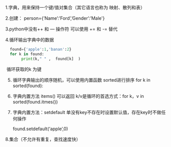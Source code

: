 1.字典，用来保持一个键/值对集合（其它语言也称为 映射、散列和表）

2.创建： person={’Name’:’Ford’,’Gender’:’Male'}

3.python中没有++ 和 — 操作符 可以使用 += 和 -= 替代

4.循环输出字典中的数据

```python
  found={'apple':1,'banan':2}   
  for k in found: 
       print(k," " ,  found[k]  )
```
​     循环获取的k 为键

5. 循环字典输出的顺序随机，可以使用内置函数 sorted进行排序 for k in  sorted(found):

6. 字典内置方法 items() 可以返回 k/v是循环的首选方式：for k，v in sorted(found.itmes())

7. 字典内置方法：setdefault  单没有key不存在时设置默认值，存在key时不做任何操作 

     found.setdefault(‘apple’,0) 

8.集合（不允许有重复，查找速度快） 

